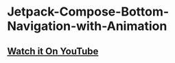 # Jetpack-Compose-Bottom-Navigation-with-Animation

## [Watch it On YouTube](https://youtu.be/qS0RrykOlNQ)
